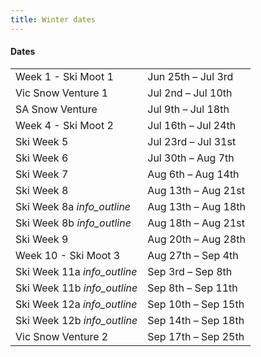 ```yaml
---
title: Winter dates
---
```

<h4 class='dates-title'>Dates</h4>
<div class='dates-container'>
  <table class='dates'>
    <tr><td>Week 1 - Ski Moot 1</td><td>Jun 25th – Jul 3rd</td></tr>
    <tr><td>Vic Snow Venture 1</td><td>Jul 2nd – Jul 10th</td></tr>
    <tr><td>SA Snow Venture</td><td>Jul 9th – Jul 18th</td></tr>
    <tr><td>Week 4 - Ski Moot 2</td><td>Jul 16th – Jul 24th</td></tr>
    <tr><td>Ski Week 5</td><td>Jul 23rd – Jul 31st</td></tr>
    <tr><td>Ski Week 6</td><td>Jul 30th – Aug 7th</td></tr>
    <tr><td>Ski Week 7</td><td>Aug 6th – Aug 14th</td></tr>
    <tr><td>Ski Week 8</td><td>Aug 13th – Aug 21st</td></tr>
    <tr><td>Ski Week 8a <i class='material-icons' title='Join us for a half week, or book for the whole week.'>info_outline</i></td><td>Aug 13th – Aug 18th</td></tr>
    <tr><td>Ski Week 8b <i class='material-icons' title='Join us for a half week, or book for the whole week.'>info_outline</i></td><td>Aug 18th – Aug 21st</td></tr>
    <tr><td>Ski Week 9</td><td>Aug 20th – Aug 28th</td></tr>
    <tr><td>Week 10 - Ski Moot 3</td><td>Aug 27th – Sep 4th</td></tr>
    <tr><td>Ski Week 11a <i class='material-icons' title='Join us for a half week, or book for the whole week.'>info_outline</i></td><td>Sep 3rd – Sep 8th</td></tr>
    <tr><td>Ski Week 11b <i class='material-icons' title='Join us for a half week, or book for the whole week.'>info_outline</i></td><td>Sep 8th – Sep 11th</td></tr>
    <tr><td>Ski Week 12a <i class='material-icons' title='Join us for a half week, or book for the whole week.'>info_outline</i></td><td>Sep 10th – Sep 15th</td></tr>
    <tr><td>Ski Week 12b <i class='material-icons' title='Join us for a half week, or book for the whole week.'>info_outline</i></td><td>Sep 14th – Sep 18th</td></tr>
    <tr><td>Vic Snow Venture 2</td><td>Sep 17th – Sep 25th</td></tr>
  </table>
</div>
